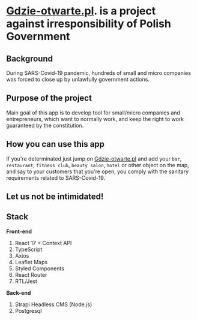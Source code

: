 # [Gdzie-otwarte.pl](https://gdzie-otwarte.pl). is a project against irresponsibility of Polish Government

## Background

During SARS-Covid-19 pandemic, hundreds of small and micro companies was forced to close up
by unlawfully government actions.

## Purpose of the project

Main goal of this app is to develop tool for small/micro companies and entrepreneurs, 
which want to normally work, and keep the right to work guaranteed by the constitution.

## How you can use this app

If you're determinated just jump on [Gdzie-otwarte.pl](https://gdzie-otwarte.pl) and add your `bar`, `restaurant`, `fitness club`, 
`beauty salon`, `hotel` or other object on the map, and say to your customers that you're open, you comply with the sanitary requirements 
related to SARS-Covid-19.

## Let us not be intimidated!

## Stack

**Front-end**
1. React 17 + Context API
2. TypeScript
3. Axios
4. Leaflet Maps
5. Styled Components
6. React Router
7. RTL/Jest

**Back-end**
1. Strapi Headless CMS (Node.js)
2. Postgresql

